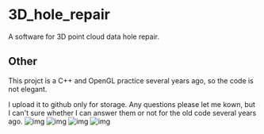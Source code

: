 # 3D_hole_repair
A software for 3D point cloud data hole repair.
## Other
This projct is a C++ and OpenGL practice several years ago, so the code is not elegant.

I upload it to github only for storage. Any questions please let me kown, but I can't sure whether I can answer them or not for the old code several years ago.
![img](https://github.com/2012013382/3D_hole_repair/blob/master/res/3D_PCD_show.gif)
![img](https://github.com/2012013382/3D_hole_repair/blob/master/res/3D_PCD_edge.gif)
![img](https://github.com/2012013382/3D_hole_repair/blob/master/res/3D_PCD_hole_repair.gif)
![img](https://github.com/2012013382/3D_hole_repair/blob/master/res/3D_PCD_show2.gif)
